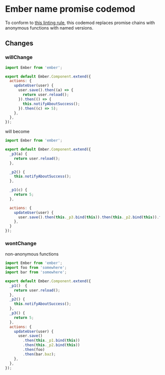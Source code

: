 # Ember name promise codemod

To conform to [this linting rule](https://github.com/netguru/eslint-plugin-ember/blob/master/docs/rules/named-functions-in-promises.md),
this codemod replaces promise chains with anonymous functions with named versions.

## Changes

### willChange

```js
import Ember from 'ember';

export default Ember.Component.extend({
  actions: {
    updateUser(user) {
      user.save().then((a) => {
        return user.reload();
      }).then(() => {
        this.notifyAboutSuccess();
      }).then((c) => 5);
    },
  },
});
```

will become

```js
import Ember from 'ember';

export default Ember.Component.extend({
  _p3(a) {
    return user.reload();
  },

  _p2() {
    this.notifyAboutSuccess();
  },

  _p1(c) {
    return 5;
  },

  actions: {
    updateUser(user) {
      user.save().then(this._p3.bind(this)).then(this._p2.bind(this)).then(this._p1.bind(this));
    },
  }
});
```

### wontChange

non-anonymous functions

```js
import Ember from 'ember';
import foo from 'somewhere';
import bar from 'somewhere';

export default Ember.Component.extend({
  _p1()  {
    return user.reload();
  },
  _p2() {
    this.notifyAboutSuccess();
  },
  _p3() {
    return 5;
  },
  actions: {
    updateUser(user) {
      user.save()
        .then(this._p1.bind(this))
        .then(this._p2.bind(this))
        .then(foo)
        .then(bar.baz);
    },
  },
});
```

